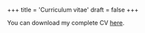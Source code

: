 +++
title = 'Curriculum vitae'
draft = false
+++

You can download my complete CV [here](https://drive.google.com/uc?export=download&id=1P9A4D2hTJx2RcccxN2Eah0_IbzKrgdLd).
